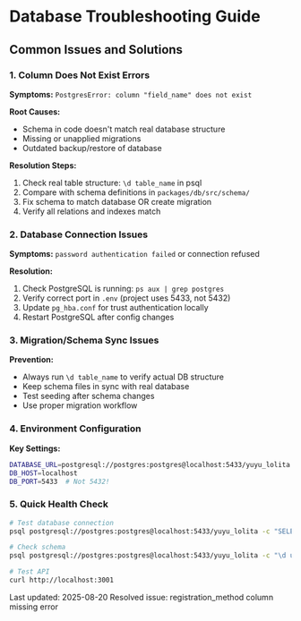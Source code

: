 # Database Troubleshooting Guide

## Common Issues and Solutions

### 1. Column Does Not Exist Errors

**Symptoms:** `PostgresError: column "field_name" does not exist`

**Root Causes:**
- Schema in code doesn't match real database structure
- Missing or unapplied migrations
- Outdated backup/restore of database

**Resolution Steps:**
1. Check real table structure: `\d table_name` in psql
2. Compare with schema definitions in `packages/db/src/schema/`
3. Fix schema to match database OR create migration
4. Verify all relations and indexes match

### 2. Database Connection Issues

**Symptoms:** `password authentication failed` or connection refused

**Resolution:**
1. Check PostgreSQL is running: `ps aux | grep postgres`
2. Verify correct port in `.env` (project uses 5433, not 5432)
3. Update `pg_hba.conf` for trust authentication locally
4. Restart PostgreSQL after config changes

### 3. Migration/Schema Sync Issues

**Prevention:**
- Always run `\d table_name` to verify actual DB structure
- Keep schema files in sync with real database
- Test seeding after schema changes
- Use proper migration workflow

### 4. Environment Configuration

**Key Settings:**
```bash
DATABASE_URL=postgresql://postgres:postgres@localhost:5433/yuyu_lolita
DB_HOST=localhost
DB_PORT=5433  # Not 5432!
```

### 5. Quick Health Check

```bash
# Test database connection
psql postgresql://postgres:postgres@localhost:5433/yuyu_lolita -c "SELECT version();"

# Check schema
psql postgresql://postgres:postgres@localhost:5433/yuyu_lolita -c "\d users"

# Test API
curl http://localhost:3001
```

Last updated: 2025-08-20
Resolved issue: registration_method column missing error